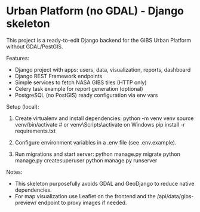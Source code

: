Urban Platform (no GDAL) - Django skeleton
=========================================

This project is a ready-to-edit Django backend for the GIBS Urban Platform without GDAL/PostGIS.

Features:
- Django project with apps: users, data, visualization, reports, dashboard
- Django REST Framework endpoints
- Simple services to fetch NASA GIBS tiles (HTTP only)
- Celery task example for report generation (optional)
- PostgreSQL (no PostGIS) ready configuration via env vars

Setup (local):
1. Create virtualenv and install dependencies:
   python -m venv venv
   source venv/bin/activate   # or venv\Scripts\activate on Windows
   pip install -r requirements.txt

2. Configure environment variables in a .env file (see .env.example).

3. Run migrations and start server:
   python manage.py migrate
   python manage.py createsuperuser
   python manage.py runserver

Notes:
- This skeleton purposefully avoids GDAL and GeoDjango to reduce native dependencies.
- For map visualization use Leaflet on the frontend and the /api/data/gibs-preview/ endpoint to proxy images if needed.
